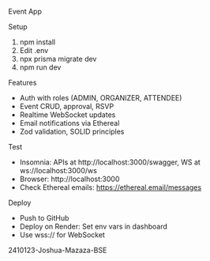  Event App

 Setup
1. npm install
2. Edit .env
3. npx prisma migrate dev
4. npm run dev

 Features
- Auth with roles (ADMIN, ORGANIZER, ATTENDEE)
- Event CRUD, approval, RSVP
- Realtime WebSocket updates
- Email notifications via Ethereal
- Zod validation, SOLID principles

 Test
- Insomnia: APIs at http://localhost:3000/swagger, WS at ws://localhost:3000/ws
- Browser: http://localhost:3000
- Check Ethereal emails: https://ethereal.email/messages

 Deploy
- Push to GitHub
- Deploy on Render: Set env vars in dashboard
- Use wss:// for WebSocket


2410123-Joshua-Mazaza-BSE
